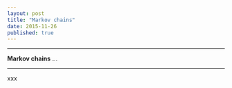 ```yaml
---
layout: post
title: "Markov chains"
date: 2015-11-26
published: true
---
```




***
<b>Markov chains</b>  ...

***

xxx
